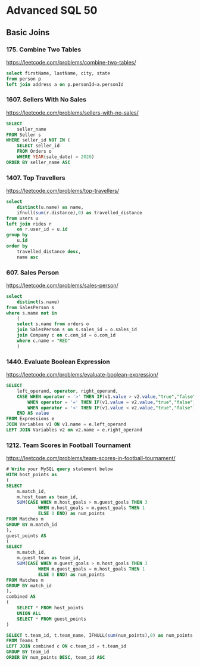# Advanced SQL 50

## Basic Joins

### 175. Combine Two Tables
https://leetcode.com/problems/combine-two-tables/

```sql
select firstName, lastName, city, state
from person p 
left join address a on p.personId=a.personId
```

### 1607. Sellers With No Sales
https://leetcode.com/problems/sellers-with-no-sales/

```sql
SELECT 
    seller_name
FROM Seller s 
WHERE seller_id NOT IN (
    SELECT seller_id
    FROM Orders o 
    WHERE YEAR(sale_date) = 2020)
ORDER BY seller_name ASC
```

### 1407. Top Travellers
https://leetcode.com/problems/top-travellers/

```sql
select 
    distinct(u.name) as name, 
    ifnull(sum(r.distance),0) as travelled_distance
from users u
left join rides r 
    on r.user_id = u.id
group by 
    u.id
order by  
    travelled_distance desc, 
    name asc
```

### 607. Sales Person
https://leetcode.com/problems/sales-person/

```sql
select 
    distinct(s.name) 
from SalesPerson s
where s.name not in 
    (
    select s.name from orders o
    join SalesPerson s on s.sales_id = o.sales_id
    join Company c on c.com_id = o.com_id
    where c.name = "RED"
    )
```


### 1440. Evaluate Boolean Expression
https://leetcode.com/problems/evaluate-boolean-expression/

```sql
SELECT 
    left_operand, operator, right_operand, 
    CASE WHEN operator = '>' THEN IF(v1.value > v2.value,"true","false") 
        WHEN operator = '=' THEN IF(v1.value = v2.value,"true","false") 
        WHEN operator = '<' THEN IF(v1.value < v2.value,"true","false")
    END AS value   
FROM Expressions e
JOIN Variables v1 ON v1.name = e.left_operand 
LEFT JOIN Variables v2 on v2.name = e.right_operand
```

### 1212. Team Scores in Football Tournament
https://leetcode.com/problems/team-scores-in-football-tournament/

```sql
# Write your MySQL query statement below
WITH host_points as 
(
SELECT 
    m.match_id,
    m.host_team as team_id, 
    SUM(CASE WHEN m.host_goals > m.guest_goals THEN 3 
            WHEN m.host_goals = m.guest_goals THEN 1 
            ELSE 0 END) as num_points
FROM Matches m 
GROUP BY m.match_id
),
guest_points AS
(
SELECT 
    m.match_id,
    m.guest_team as team_id,
    SUM(CASE WHEN m.guest_goals > m.host_goals THEN 3 
            WHEN m.guest_goals = m.host_goals THEN 1 
            ELSE 0 END) as num_points
FROM Matches m 
GROUP BY match_id
),
combined AS
(
    SELECT * FROM host_points
    UNION ALL
    SELECT * FROM guest_points
)

SELECT t.team_id, t.team_name, IFNULL(sum(num_points),0) as num_points
FROM Teams t
LEFT JOIN combined c ON c.team_id = t.team_id
GROUP BY team_id
ORDER BY num_points DESC, team_id ASC
```
